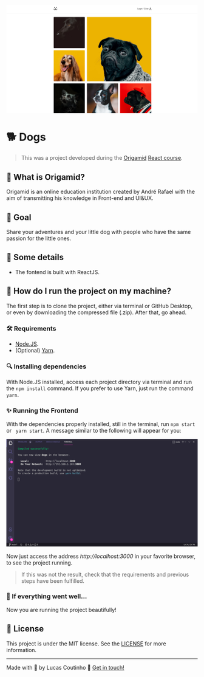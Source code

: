 ![Dogs](readme-images/cover.png)

# :dog2: Dogs

> This was a project developed during the [Origamid](https://www.origamid.com/) [React course](https://www.origamid.com/curso/react-completo/).

## :wolf: What is Origamid?

Origamid is an online education institution created by André Rafael with the aim of transmitting his knowledge in Front-end and UI&UX.

## :dart: Goal 

Share your adventures and your little dog with people who have the same passion for the little ones.

## :scroll: Some details 

* The fontend is built with ReactJS.

## :thinking: How do I run the project on my machine? 

The first step is to clone the project, either via terminal or GitHub Desktop, or even by downloading the compressed file (.zip). After that, go ahead.

### :hammer_and_wrench: Requirements 

* [Node.JS](https://nodejs.org/).
* (Optional) [Yarn](https://yarnpkg.com/).

### :mag: Installing dependencies 

With Node.JS installed, access each project directory via terminal and run the `npm install` command. If you prefer to use Yarn, just run the command `yarn`.

### :sparkles: Running the Frontend

With the dependencies properly installed, still in the terminal, run `npm start` or ` yarn start`. A message similar to the following will appear for you:

![Result of the command in the terminal](readme-images/running-frontend.png)

Now just access the address *http://localhost:3000* in your favorite browser, to see the project running.

> If this was not the result, check that the requirements and previous steps have been fulfilled.

### :tada: If everything went well... 

Now you are running the project beautifully!

## :memo: License

This project is under the MIT license. See the [LICENSE](LICENSE) for more information.

---

Made with :orange_heart: by Lucas Coutinho :wave: [Get in touch!](https://www.linkedin.com/in/lucasmc64/)